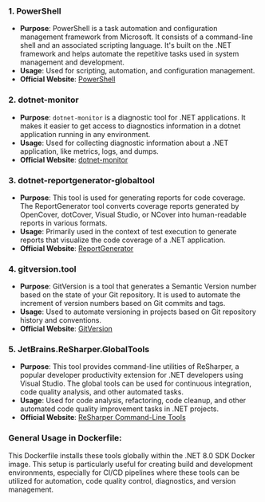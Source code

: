 ### 1. PowerShell
- **Purpose**: PowerShell is a task automation and configuration management framework from Microsoft. It consists of a command-line shell and an associated scripting language. It's built on the .NET framework and helps automate the repetitive tasks used in system management and development.
- **Usage**: Used for scripting, automation, and configuration management.
- **Official Website**: [PowerShell](https://docs.microsoft.com/en-us/powershell/)

### 2. dotnet-monitor
- **Purpose**: `dotnet-monitor` is a diagnostic tool for .NET applications. It makes it easier to get access to diagnostics information in a dotnet application running in any environment.
- **Usage**: Used for collecting diagnostic information about a .NET application, like metrics, logs, and dumps.
- **Official Website**: [dotnet-monitor](https://docs.microsoft.com/en-us/dotnet/core/diagnostics/dotnet-monitor)

### 3. dotnet-reportgenerator-globaltool
- **Purpose**: This tool is used for generating reports for code coverage. The ReportGenerator tool converts coverage reports generated by OpenCover, dotCover, Visual Studio, or NCover into human-readable reports in various formats.
- **Usage**: Primarily used in the context of test execution to generate reports that visualize the code coverage of a .NET application.
- **Official Website**: [ReportGenerator](https://github.com/danielpalme/ReportGenerator)

### 4. gitversion.tool
- **Purpose**: GitVersion is a tool that generates a Semantic Version number based on the state of your Git repository. It is used to automate the increment of version numbers based on Git commits and tags.
- **Usage**: Used to automate versioning in projects based on Git repository history and conventions.
- **Official Website**: [GitVersion](https://gitversion.net/)

### 5. JetBrains.ReSharper.GlobalTools
- **Purpose**: This tool provides command-line utilities of ReSharper, a popular developer productivity extension for .NET developers using Visual Studio. The global tools can be used for continuous integration, code quality analysis, and other automated tasks.
- **Usage**: Used for code analysis, refactoring, code cleanup, and other automated code quality improvement tasks in .NET projects.
- **Official Website**: [ReSharper Command-Line Tools](https://www.jetbrains.com/help/resharper/ReSharper_Command_Line_Tools.html)

### General Usage in Dockerfile:
This Dockerfile installs these tools globally within the .NET 8.0 SDK Docker image. This setup is particularly useful for creating build and development environments, especially for CI/CD pipelines where these tools can be utilized for automation, code quality control, diagnostics, and version management.